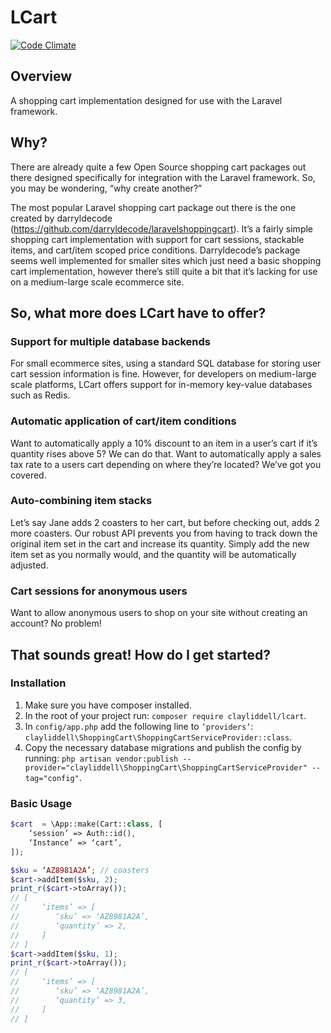 # LCart
[![Code Climate](https://codeclimate.com/github/codeclimate/codeclimate/badges/gpa.svg)](https://codeclimate.com/github/codeclimate/codeclimate)

## Overview

A shopping cart implementation designed for use with the Laravel framework.

## Why?

There are already quite a few Open Source shopping cart packages out there designed specifically for integration with the Laravel framework. So, you may be wondering, “why create another?”

The most popular Laravel shopping cart package out there is the one created by darryldecode (https://github.com/darryldecode/laravelshoppingcart). It’s a fairly simple shopping cart implementation with support for cart sessions, stackable items, and cart/item scoped price conditions. Darryldecode’s package seems well implemented for smaller sites which just need a basic shopping cart implementation, however there’s still quite a bit that it’s lacking for use on a medium-large scale ecommerce site.

## So, what more does LCart have to offer?

### Support for multiple database backends
For small ecommerce sites, using a standard SQL database for storing user cart session information is fine. However, for developers on medium-large scale platforms, LCart offers support for in-memory key-value databases such as Redis.
### Automatic application of cart/item conditions
Want to automatically apply a 10% discount to an item in a user’s cart if it’s quantity rises above 5? We can do that. Want to automatically apply a sales tax rate to a users cart depending on where they’re located? We’ve got you covered.
### Auto-combining item stacks
Let’s say Jane adds 2 coasters to her cart, but before checking out, adds 2 more coasters. Our robust API prevents you from having to track down the original item set in the cart and increase its quantity.  Simply add the new item set as you normally would, and the quantity will be automatically adjusted.
### Cart sessions for anonymous users
Want to allow anonymous users to shop on your site without creating an account? No problem!

## That sounds great! How do I get started?

### Installation

1. Make sure you have composer installed.
2. In the root of your project run: `composer require clayliddell/lcart`.
3. In `config/app.php` add the following line to `’providers’`: `clayliddell\ShoppingCart\ShoppingCartServiceProvider::class`.
4. Copy the necessary database migrations and publish the config by running: `php artisan vendor:publish --provider="clayliddell\ShoppingCart\ShoppingCartServiceProvider" --tag="config"`.

### Basic Usage

```php
$cart  = \App::make(Cart::class, [
    ‘session’ => Auth::id(),
    ‘Instance’ => ‘cart’,
]);

$sku = ‘AZ8981A2A’; // coasters
$cart->addItem($sku, 2);
print_r($cart->toArray());
// [
//     ‘items’ => [
//        ‘sku’ => ‘AZ8981A2A’,
//        ‘quantity’ => 2,
//     ]
// ]
$cart->addItem($sku, 1);
print_r($cart->toArray());
// [
//     ‘items’ => [
//        ‘sku’ => ‘AZ8981A2A’,
//        ‘quantity’ => 3,
//     ]
// ]
```
